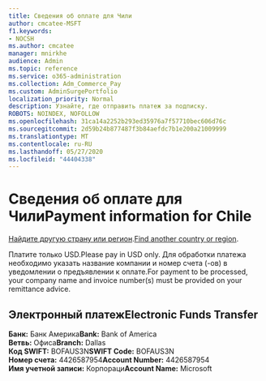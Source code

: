 ```yaml
---
title: Сведения об оплате для Чили
author: cmcatee-MSFT
f1.keywords:
- NOCSH
ms.author: cmcatee
manager: mnirkhe
audience: Admin
ms.topic: reference
ms.service: o365-administration
ms.collection: Adm_Commerce_Pay
ms.custom: AdminSurgePortfolio
localization_priority: Normal
description: Узнайте, где отправить платеж за подписку.
ROBOTS: NOINDEX, NOFOLLOW
ms.openlocfilehash: 31ca14a2252b293ed35976a7f57710bec606d76c
ms.sourcegitcommit: 2d59b24b877487f3b84aefdc7b1e200a21009999
ms.translationtype: MT
ms.contentlocale: ru-RU
ms.lasthandoff: 05/27/2020
ms.locfileid: "44404338"
---
```

# <a name="payment-information-for-chile"></a><span data-ttu-id="6ec73-103">Сведения об оплате для Чили</span><span class="sxs-lookup"><span data-stu-id="6ec73-103">Payment information for Chile</span></span>

<span data-ttu-id="6ec73-104">[Найдите другую страну или регион](../billing-and-payments/pay-for-your-subscription.md).</span><span class="sxs-lookup"><span data-stu-id="6ec73-104">[Find another country or region](../billing-and-payments/pay-for-your-subscription.md).</span></span>

<span data-ttu-id="6ec73-105">Платите только USD.</span><span class="sxs-lookup"><span data-stu-id="6ec73-105">Please pay in USD only.</span></span> <span data-ttu-id="6ec73-106">Для обработки платежа необходимо указать название компании и номер счета (-ов) в уведомлении о предъявлении к оплате.</span><span class="sxs-lookup"><span data-stu-id="6ec73-106">For payment to be processed, your company name and invoice number(s) must be provided on your remittance advice.</span></span>

## <a name="electronic-funds-transfer"></a><span data-ttu-id="6ec73-107">Электронный платеж</span><span class="sxs-lookup"><span data-stu-id="6ec73-107">Electronic Funds Transfer</span></span>

<span data-ttu-id="6ec73-108">**Банк:** Банк Америка</span><span class="sxs-lookup"><span data-stu-id="6ec73-108">**Bank:** Bank of America</span></span>  
<span data-ttu-id="6ec73-109">**Ветвь:** Офиса</span><span class="sxs-lookup"><span data-stu-id="6ec73-109">**Branch:** Dallas</span></span>  
<span data-ttu-id="6ec73-110">**Код SWIFT:** BOFAUS3N</span><span class="sxs-lookup"><span data-stu-id="6ec73-110">**SWIFT Code:** BOFAUS3N</span></span>  
<span data-ttu-id="6ec73-111">**Номер счета:** 4426587954</span><span class="sxs-lookup"><span data-stu-id="6ec73-111">**Account Number:** 4426587954</span></span>  
<span data-ttu-id="6ec73-112">**Имя учетной записи:** Корпораци</span><span class="sxs-lookup"><span data-stu-id="6ec73-112">**Account Name:** Microsoft</span></span>  